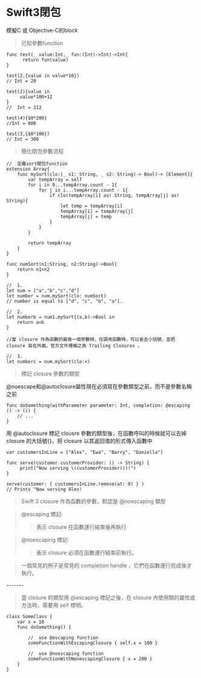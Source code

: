 # Swift3閉包

模擬C 或 Objective-C的block

> 已知參數function

```
func test(_ value:Int,_ fun:(Int)->Int)->Int{
      return fun(value)
}

test(2,{value in value*10})
// Int = 20

test(2){value in
     value*100+12
}
//  Int = 212

test(4){$0*200}
//Int = 800

test(3,{$0*100})
// Int = 300
```

> 簡化閉包參數流程

```
//  定義sort閉包function
extension Array{
    func mySort(clo:(_ s1: String, _ s2: String)-> Bool)-> [Element]{
        var tempArray = self
        for i in 0...tempArray.count - 1{
            for j in i...tempArray.count - 1{
                if clo(tempArray[i] as! String, tempArray[j] as! String){
                    let temp = tempArray[i]
                    tempArray[i] = tempArray[j]
                    tempArray[j] = temp
                }
            }
        }

        return tempArray
    }
}

func numSort(n1:String, n2:String)->Bool{
    return n1<n2
}

//  1.
let num = ["a","b","c","d"]
let number = num.mySort(clo: numSort)
// number is equal to ["d", "c", "b", "a"].

//  2.
let numberb = num1.mySort{(a,b)->Bool in
    return a<b
}

//當 closure 作為函數的最後一個參數時，在調用函數時，可以省去小括號，並把 closure 寫在外面。官方文件裡稱之為 Trailing Closures 。

//  3.
let numberc = num.mySort(clo:<)
```

> 標記 closure 參數的類型

@noescape和@autoclosure屬性現在必須寫在參數類型之前，而不是參數名稱之前

```
func doSomething(withParameter parameter: Int, completion: @escaping () -> ()) {
    // ...
}
```

用 @autoclosure 標記 clousre 參數的類型後，在函數呼叫的時候就可以去掉 closure 的大括號{}，把 closure 以其返回值的形式傳入函數中

```
var customersInLine = ["Alex", "Ewa", "Barry", "Daniella"]

func serve(customer customerProvider: () -> String) {
     print("Now serving \(customerProvider())!")
}

serve(customer: { customersInLine.remove(at: 0) } )
// Prints "Now serving Alex!
```

>  Swift 3 closure 作為函數的參數，默認是 @noescaping 類型

>  @escaping 標記:
>>  表示 closure 在函數運行結束後再執行

> @noescaping 標記:
>>  表示 closure 必須在函數運行結束前執行。

> 一個常見的例子是常見的 completion handle ，它們在函數運行完成後才執行。

_-_-_-_-_-_-_-_

> 當 closure 的類型用 @escaping 標記之後，在 closure 內使用類的屬性或方法時，需要用 self 標明。

```
class SomeClass {
    var x = 10
    func doSomething() {

        //  use @escaping function
        someFunctionWithEscapingClosure { self.x = 100 }

        //  use @noescaping function
        someFunctionWithNonescapingClosure { x = 200 }
    }
}
```
